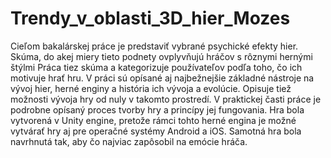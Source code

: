 # Trendy_v_oblasti_3D_hier_Mozes
Cieľom bakalárskej práce je predstaviť vybrané psychické efekty hier. Skúma, do akej miery tieto podnety ovplyvňujú hráčov s rôznymi hernými štýlmi Práca tiez skúma a kategorizuje používateľov podľa toho, čo ich motivuje hrať hru. V práci sú opísané aj najbežnejšie základné nástroje na vývoj hier, herné enginy a história ich vývoja a evolúcie. Opisuje tiež možnosti vývoja hry od nuly v takomto prostredí. V praktickej časti práce je podrobne opísaný proces tvorby hry a princípy jej fungovania. Hra bola vytvorená v Unity engine, pretože rámci tohto herné engina je možné vytvárať hry aj pre operačné systémy Android a iOS. Samotná hra bola navrhnutá tak, aby čo najviac zapôsobil na emócie hráča.
